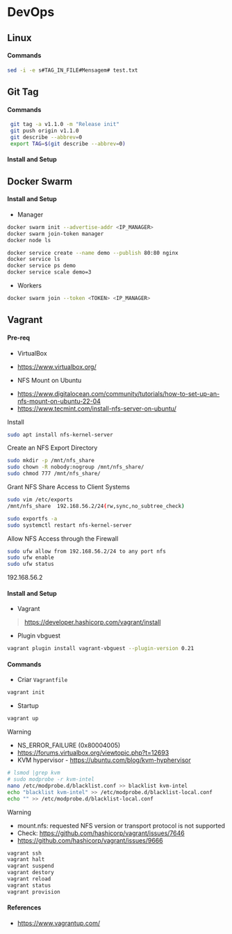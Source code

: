 # DevOps

## Linux

#### Commands

```sh
sed -i -e s#TAG_IN_FILE#Mensagem# test.txt
```

## Git Tag

#### Commands

```sh
 git tag -a v1.1.0 -m "Release init"
 git push origin v1.1.0
 git describe --abbrev=0
 export TAG=$(git describe --abbrev=0)
```

#### Install and Setup

## Docker Swarm

#### Install and Setup

- Manager

```sh
docker swarm init --advertise-addr <IP_MANAGER>
docker swarm join-token manager
docker node ls
```

```sh
docker service create --name demo --publish 80:80 nginx
docker service ls
docker service ps demo
docker service scale demo=3
```
- Workers

```sh
docker swarm join --token <TOKEN> <IP_MANAGER>
```

## Vagrant

#### Pre-req

* VirtualBox

- https://www.virtualbox.org/

* NFS Mount on Ubuntu

- https://www.digitalocean.com/community/tutorials/how-to-set-up-an-nfs-mount-on-ubuntu-22-04
- https://www.tecmint.com/install-nfs-server-on-ubuntu/

Install

```sh
sudo apt install nfs-kernel-server
```

Create an NFS Export Directory

```sh
sudo mkdir -p /mnt/nfs_share
sudo chown -R nobody:nogroup /mnt/nfs_share/
sudo chmod 777 /mnt/nfs_share/
```

Grant NFS Share Access to Client Systems

```sh
sudo vim /etc/exports
/mnt/nfs_share  192.168.56.2/24(rw,sync,no_subtree_check)
```

```sh
sudo exportfs -a
sudo systemctl restart nfs-kernel-server
```

Allow NFS Access through the Firewall

```sh
sudo ufw allow from 192.168.56.2/24 to any port nfs
sudo ufw enable
sudo ufw status
```
192.168.56.2

#### Install and Setup

* Vagrant

> https://developer.hashicorp.com/vagrant/install

* Plugin vbguest

```sh
vagrant plugin install vagrant-vbguest --plugin-version 0.21
```

#### Commands

* Criar `Vagrantfile`

```sh
vagrant init
```

* Startup

```sh
vagrant up
```

> [!WARNING]
> - NS_ERROR_FAILURE (0x80004005)
> - https://forums.virtualbox.org/viewtopic.php?t=12693
> - KVM hypervisor - https://ubuntu.com/blog/kvm-hyphervisor

```sh
# lsmod |grep kvm
# sudo modprobe -r kvm-intel
nano /etc/modprobe.d/blacklist.conf >> blacklist kvm-intel
echo "blacklist kvm-intel" >> /etc/modprobe.d/blacklist-local.conf
echo "" >> /etc/modprobe.d/blacklist-local.conf
```

> [!WARNING]
> - mount.nfs: requested NFS version or transport protocol is not supported
> - Check: https://github.com/hashicorp/vagrant/issues/7646
> - https://github.com/hashicorp/vagrant/issues/9666

```sh
vagrant ssh
vagrant halt
vagrant suspend
vagrant destory
vagrant reload
vagrant status
vagrant provision
```
#### References

- https://www.vagrantup.com/


